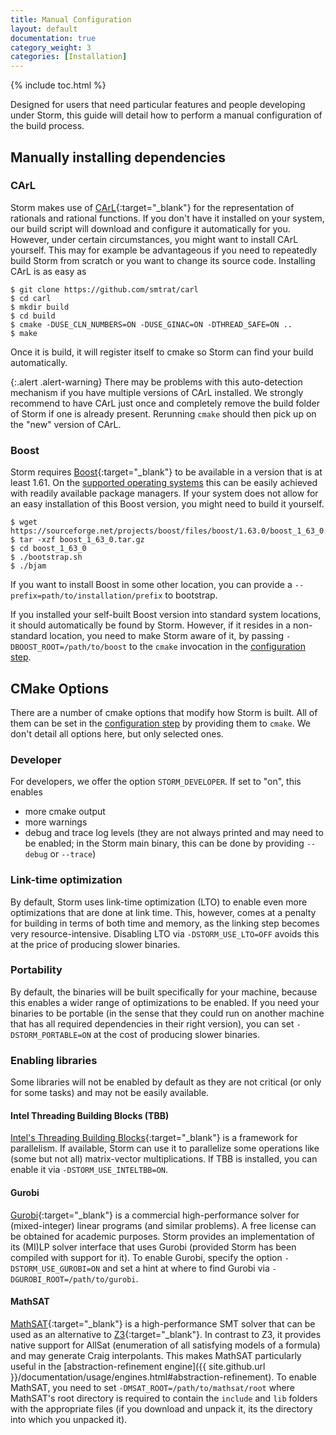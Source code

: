 ```yaml
---
title: Manual Configuration
layout: default
documentation: true
category_weight: 3
categories: [Installation]
---
```


{% include toc.html %}

Designed for users that need particular features and people developing under Storm, this guide will detail how to perform a manual configuration of the build process.

## Manually installing dependencies

### CArL

Storm makes use of [CArL](https://github.com/smtrat/carl){:target="_blank"} for the representation of rationals and rational functions. If you don't have it installed on your system, our build script will download and configure it automatically for you. However, under certain circumstances, you might want to install CArL yourself. This may for example be advantageous if you need to repeatedly build Storm from scratch or you want to change its source code. Installing CArL is as easy as

```console
$ git clone https://github.com/smtrat/carl
$ cd carl
$ mkdir build
$ cd build
$ cmake -DUSE_CLN_NUMBERS=ON -DUSE_GINAC=ON -DTHREAD_SAFE=ON ..
$ make
```

Once it is build, it will register itself to cmake so Storm can find your build automatically.

{:.alert .alert-warning}
There may be problems with this auto-detection mechanism if you have multiple versions of CArL installed. We strongly recommend to have CArL just once and completely remove the build folder of Storm if one is already present. Rerunning `cmake` should then pick up on the "new" version of CArL.

### Boost

Storm requires [Boost](http://www.boost.org/){:target="_blank"} to be available in a version that is at least 1.61. On the [supported operating systems](requirements.html) this can be easily achieved with readily available package managers. If your system does not allow for an easy installation of this Boost version, you might need to build it yourself.

```console
$ wget https://sourceforge.net/projects/boost/files/boost/1.63.0/boost_1_63_0.tar.gz
$ tar -xzf boost_1_63_0.tar.gz
$ cd boost_1_63_0
$ ./bootstrap.sh
$ ./bjam
```

If you want to install Boost in some other location, you can provide a `--prefix=path/to/installation/prefix` to bootstrap.

If you installed your self-built Boost version into standard system locations, it should automatically be found by Storm. However, if it resides in a non-standard location, you need to make Storm aware of it, by passing `-DBOOST_ROOT=/path/to/boost` to the `cmake` invocation in the [configuration step](installation.html#configuration-step).

## CMake Options

There are a number of cmake options that modify how Storm is built. All of them can be set in the [configuration step](installation.html#configuration-step) by providing them to `cmake`. We don't detail all options here, but only selected ones.

### Developer

For developers, we offer the option `STORM_DEVELOPER`. If set to "on", this enables

- more cmake output
- more warnings
- debug and trace log levels (they are not always printed and may need to be enabled; in the Storm main binary, this can be done by providing `--debug` or `--trace`)

### Link-time optimization

By default, Storm uses link-time optimization (LTO) to enable even more optimizations that are done at link time. This, however, comes at a penalty for building in terms of both time and memory, as the linking step becomes very resource-intensive. Disabling LTO via `-DSTORM_USE_LTO=OFF` avoids this at the price of producing slower binaries.

### Portability

By default, the binaries will be built specifically for your machine, because this enables a wider range of optimizations to be enabled. If you need your binaries to be portable (in the sense that they could run on another machine that has all required dependencies in their right version), you can set `-DSTORM_PORTABLE=ON` at the cost of producing slower binaries.

### Enabling libraries

Some libraries will not be enabled by default as they are not critical (or only for some tasks) and may not be easily available.

#### Intel Threading Building Blocks (TBB)

[Intel's Threading Building Blocks](https://www.threadingbuildingblocks.org/){:target="_blank"} is a framework for parallelism. If available, Storm can use it to parallelize some operations like (some but not all) matrix-vector multiplications. If TBB is installed, you can enable it via `-DSTORM_USE_INTELTBB=ON`.

#### Gurobi

[Gurobi](http://www.gurobi.com/){:target="_blank"} is a commercial high-performance solver for (mixed-integer) linear programs (and similar problems). A free license can be obtained for academic purposes. Storm provides an implementation of its (MI)LP solver interface that uses Gurobi (provided Storm has been compiled with support for it). To enable Gurobi, specify the option `-DSTORM_USE_GUROBI=ON` and set a hint at where to find Gurobi via `-DGUROBI_ROOT=/path/to/gurobi`.

#### MathSAT

[MathSAT](http://mathsat.fbk.eu/){:target="_blank"} is a high-performance SMT solver that can be used as an alternative to [Z3](https://github.com/Z3Prover/z3){:target="_blank"}. In contrast to Z3, it provides native support for AllSat (enumeration of all satisfying models of a formula) and may generate Craig interpolants. This makes MathSAT particularly useful in the [abstraction-refinement engine]({{ site.github.url }}/documentation/usage/engines.html#abstraction-refinement). To enable MathSAT, you need to set `-DMSAT_ROOT=/path/to/mathsat/root` where MathSAT's root directory is required to contain the `include` and `lib` folders with the appropriate files (if you download and unpack it, its the directory into which you unpacked it).
